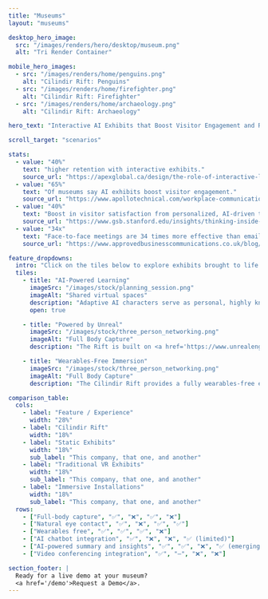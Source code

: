 ```yaml
---
title: "Museums"
layout: "museums"

desktop_hero_image:
  src: "/images/renders/hero/desktop/museum.png"
  alt: "Tri Render Container"

mobile_hero_images:
  - src: "/images/renders/home/penguins.png"
    alt: "Cilindir Rift: Penguins"
  - src: "/images/renders/home/firefighter.png"
    alt: "Cilindir Rift: Firefighter"
  - src: "/images/renders/home/archaeology.png"
    alt: "Cilindir Rift: Archaeology"

hero_text: "Interactive AI Exhibits that Boost Visitor Engagement and Retention."

scroll_target: "scenarios"

stats:
  - value: "40%"
    text: "higher retention with interactive exhibits."
    source_url: "https://apexglobal.ca/design/the-role-of-interactive-learning-in-museums/"
  - value: "65%"
    text: "Of museums say AI exhibits boost visitor engagement."
    source_url: "https://www.apollotechnical.com/workplace-communication-statistics/"
  - value: "40%"
    text: "Boost in visitor satisfaction from personalized, AI-driven tours."
    source_url: "https://www.gsb.stanford.edu/insights/thinking-inside-box-why-virtual-meetings-generate-fewer-ideas"
  - value: "34x"
    text: "Face-to-face meetings are 34 times more effective than email threads."
    source_url: "https://www.approvedbusinesscommunications.co.uk/blog/2018-01-11-face-to-face-meetings-are-way-more-effective-than-emails-study-suggest"

feature_dropdowns:
  intro: "Click on the tiles below to explore exhibits brought to life with Cilindir."
  tiles:
    - title: "AI-Powered Learning"
      imageSrc: "/images/stock/planning_session.png"
      imageAlt: "Shared virtual spaces"
      description: "Adaptive AI characters serve as personal, highly knowledgeable mentors, experts, and guides. Users can see, hear, and interact with these AI systems as if they were another person together in the same room. AI educators are trained on vast amounts of information, and designed with strict safety protocols."
      open: true

    - title: "Powered by Unreal"
      imageSrc: "/images/stock/three_person_networking.png"
      imageAlt: "Full Body Capture"
      description: "The Rift is built on <a href='https://www.unrealengine.com/' target='_blank' rel='noopener'>Unreal Engine</a>, a leading game development engine known for its stunning graphics and advanced physics. This makes it possible for learners to explore dynamic virtual worlds where AI characters can move naturally and interact with their surroundings."

    - title: "Wearables-Free Immersion"
      imageSrc: "/images/stock/three_person_networking.png"
      imageAlt: "Full Body Capture"
      description: "The Cilindir Rift provides a fully wearables-free experience—no VR headset required. This eliminates discomfort and fatigue associated with the prolonged use of headsets and hand controllers, reduces hygiene concerns, and avoids barriers for both younger and older learners."

comparison_table:
  cols:
    - label: "Feature / Experience"
      width: "28%"
    - label: "Cilindir Rift"
      width: "18%"
    - label: "Static Exhibits"
      width: "18%"
      sub_label: "This company, that one, and another"
    - label: "Traditional VR Exhibits"
      width: "18%"
      sub_label: "This company, that one, and another"
    - label: "Immersive Installations"
      width: "18%"
      sub_label: "This company, that one, and another"
  rows:
    - ["Full-body capture", "✅", "❌", "✅", "❌"]
    - ["Natural eye contact", "✅", "❌", "✅", "✅"]
    - ["Wearables free", "✅", "✅", "✅", "❌"]
    - ["AI chatbot integration", "✅", "❌", "❌", "✅ (limited)"]
    - ["AI-powered summary and insights", "✅", "✅", "❌", "✅ (emerging)"]
    - ["Video conferencing integration", "✅", "–", "❌", "❌"]

section_footer: |
  Ready for a live demo at your museum?
  <a href='/demo'>Request a Demo</a>.
---
```


